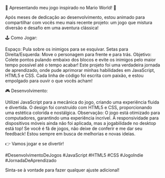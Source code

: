🌟 Apresentando meu jogo inspirado no Mario World! 🌟

Após meses de dedicação ao desenvolvimento, estou animado para compartilhar com vocês meu mais recente projeto: um jogo que mistura diversão e desafio em uma aventura clássica!

🕹️ Como Jogar:

Espaço: Pula sobre os inimigos para se esquivar.
Setas para Direita/Esquerda: Move o personagem para frente e para trás.
Objetivo: Colete pontos pulando embaixo dos blocos e evite os inimigos pelo maior tempo possível até o tempo acabar!
Este projeto foi uma verdadeira jornada de aprendizado, onde pude aprimorar minhas habilidades em JavaScript, HTML5 e CSS. Cada linha de código foi escrita com paixão, e estou empolgado para ouvir o que vocês acham!

🎮 Desenvolvimento:

Utilizei JavaScript para a mecânica do jogo, criando uma experiência fluida e divertida.
O design foi construído com HTML5 e CSS, proporcionando uma estética colorida e nostálgica.
Observação: O jogo está otimizado para computadores, garantindo uma experiência incrível. A responsividade para dispositivos móveis ainda não foi aplicada, mas a jogabilidade no desktop está top!
Se você é fã de jogos, não deixe de conferir e me dar seu feedback! Estou sempre em busca de melhorias e novas ideias.

👉 Vamos jogar e se divertir!

#DesenvolvimentoDeJogos #JavaScript #HTML5 #CSS #JogoIndie #JornadaDeAprendizado

Sinta-se à vontade para fazer qualquer ajuste adicional!




